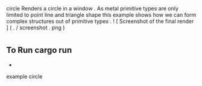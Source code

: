 #
#
circle
Renders
a
circle
in
a
window
.
As
metal
primitive
types
are
only
limited
to
point
line
and
triangle
shape
this
example
shows
how
we
can
form
complex
structures
out
of
primitive
types
.
!
[
Screenshot
of
the
final
render
]
(
.
/
screenshot
.
png
)
#
#
To
Run
cargo
run
-
-
example
circle
